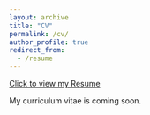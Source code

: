 ```yaml
---
layout: archive
title: "CV"
permalink: /cv/
author_profile: true
redirect_from:
  - /resume
---
```


[Click to view my Resume](http://yilunzhu.github.io/files/Resume_YilunZhu.pdf')

My curriculum vitae is coming soon.